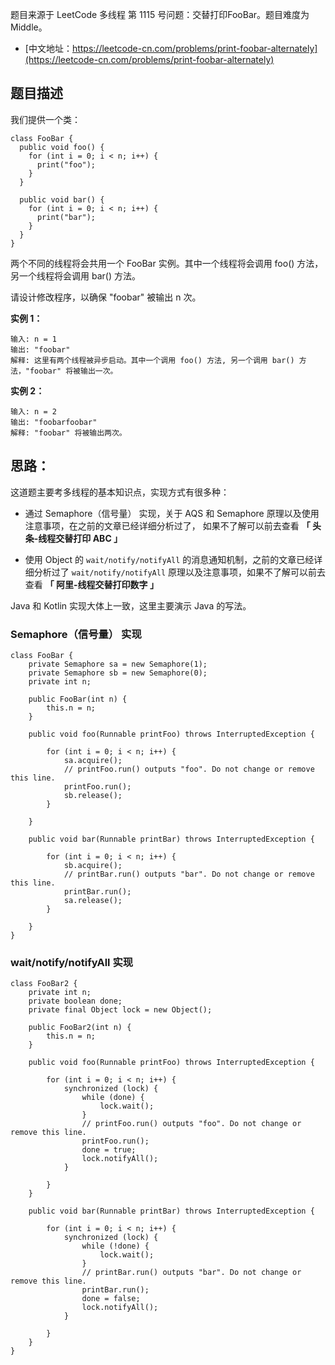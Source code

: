 题目来源于 LeetCode 多线程 第 1115 号问题：交替打印FooBar。题目难度为 Middle。

* [中文地址：https://leetcode-cn.com/problems/print-foobar-alternately](https://leetcode-cn.com/problems/print-foobar-alternately)

## 题目描述

我们提供一个类：

```
class FooBar {
  public void foo() {
    for (int i = 0; i < n; i++) {
      print("foo");
    }
  }

  public void bar() {
    for (int i = 0; i < n; i++) {
      print("bar");
    }
  }
}
```

两个不同的线程将会共用一个 FooBar 实例。其中一个线程将会调用 foo() 方法，另一个线程将会调用 bar() 方法。

请设计修改程序，以确保 "foobar" 被输出 n 次。

**实例 1：**

```
输入: n = 1
输出: "foobar"
解释: 这里有两个线程被异步启动。其中一个调用 foo() 方法, 另一个调用 bar() 方法，"foobar" 将被输出一次。
```

**实例 2：**

```
输入: n = 2
输出: "foobarfoobar"
解释: "foobar" 将被输出两次。
```

## 思路：

这道题主要考多线程的基本知识点，实现方式有很多种：

* 通过 Semaphore（信号量） 实现，关于 AQS 和 Semaphore 原理以及使用注意事项，在之前的文章已经详细分析过了， 如果不了解可以前去查看 **「 头条-线程交替打印 ABC 」** 

* 使用 Object 的 `wait/notify/notifyAll` 的消息通知机制，之前的文章已经详细分析过了 `wait/notify/notifyAll` 原理以及注意事项，如果不了解可以前去查看 **「 阿里-线程交替打印数字 」**

Java 和 Kotlin 实现大体上一致，这里主要演示 Java 的写法。

### Semaphore（信号量） 实现

```
class FooBar {
    private Semaphore sa = new Semaphore(1);
    private Semaphore sb = new Semaphore(0);
    private int n;

    public FooBar(int n) {
        this.n = n;
    }

    public void foo(Runnable printFoo) throws InterruptedException {

        for (int i = 0; i < n; i++) {
            sa.acquire();
            // printFoo.run() outputs "foo". Do not change or remove this line.
            printFoo.run();
            sb.release();
        }

    }

    public void bar(Runnable printBar) throws InterruptedException {

        for (int i = 0; i < n; i++) {
            sb.acquire();
            // printBar.run() outputs "bar". Do not change or remove this line.
            printBar.run();
            sa.release();
        }

    }
}
```

### wait/notify/notifyAll 实现

```
class FooBar2 {
    private int n;
    private boolean done;
    private final Object lock = new Object();

    public FooBar2(int n) {
        this.n = n;
    }

    public void foo(Runnable printFoo) throws InterruptedException {

        for (int i = 0; i < n; i++) {
            synchronized (lock) {
                while (done) {
                    lock.wait();
                }
                // printFoo.run() outputs "foo". Do not change or remove this line.
                printFoo.run();
                done = true;
                lock.notifyAll();
            }

        }
    }

    public void bar(Runnable printBar) throws InterruptedException {

        for (int i = 0; i < n; i++) {
            synchronized (lock) {
                while (!done) {
                    lock.wait();
                }
                // printBar.run() outputs "bar". Do not change or remove this line.
                printBar.run();
                done = false;
                lock.notifyAll();
            }

        }
    }
}
```


